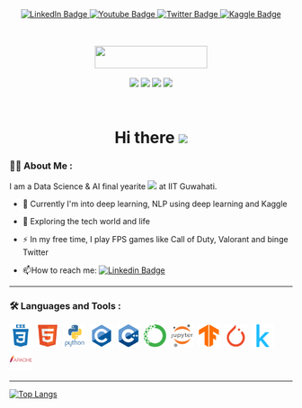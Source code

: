 <div id="badges" align = "center">
  <a href="https://www.linkedin.com/in/harsh-raj-13b100241/">
    <img src="https://img.shields.io/badge/LinkedIn-blue?style=for-the-badge&logo=linkedin&logoColor=white" alt="LinkedIn Badge"/>
  </a>
  <a href="https://www.youtube.com/@gggoooiii">
    <img src="https://img.shields.io/badge/YouTube-red?style=for-the-badge&logo=youtube&logoColor=white" alt="Youtube Badge"/>
  </a>
  <a href="https://x.com/rebel_2549">
    <img src="https://img.shields.io/badge/Twitter-blue?style=for-the-badge&logo=twitter&logoColor=white" alt="Twitter Badge"/>
  </a>
  <a href="https://www.kaggle.com/varunnagpalspyz">
    <img src="https://img.shields.io/badge/Kaggle-blue?style=for-the-badge&logo=kaggle&logoColor=white" alt="Kaggle Badge"/>
  </a>
</div>
<br><br>
<p align="center">
<img src = "https://road-to-kaggle-grandmaster.vercel.app/api/simple/varunnagpalspyz" width="200" height="40" />
</p>
<p align="center">
  <img src="https://road-to-kaggle-grandmaster.vercel.app/api/badges/varunnagpalspyz/competition/light" />
  <img src="https://road-to-kaggle-grandmaster.vercel.app/api/badges/varunnagpalspyz/dataset/light" />
  <img src="https://road-to-kaggle-grandmaster.vercel.app/api/badges/varunnagpalspyz/notebook/light" />
  <img src="https://road-to-kaggle-grandmaster.vercel.app/api/badges/varunnagpalspyz/discussion/light" />
</p>
<br>
<h1 align = "center">
  Hi there
  <img src="https://media.giphy.com/media/hvRJCLFzcasrR4ia7z/giphy.gif" width="30"/>
</h1>



### :man_technologist: About Me :
I am a Data Science & AI final yearite <img src = "https://media.giphy.com/media/WUlplcMpOCEmTGBtBW/giphy.gif" width = "30px" /> at IIT Guwahati.

- :telescope: Currently I'm into deep learning, NLP using deep learning and Kaggle

- :seedling: Exploring the tech world and life

- :zap: In my free time, I play FPS games like Call of Duty, Valorant and binge Twitter
 
- :mailbox:How to reach me:                                                                                                                                            [![Linkedin Badge](https://img.shields.io/badge/-Linkedin-blue?style=flat&logo=linkedin&logoColor=white)](https://www.linkedin.com/in/varun-nagpal-aa3a2121b/)
---

### :hammer_and_wrench: Languages and Tools :
<div>
  <img src="https://github.com/devicons/devicon/blob/master/icons/css3/css3-plain-wordmark.svg"  title="CSS3" alt="CSS" width="40" height="40"/>&nbsp;
  <img src="https://github.com/devicons/devicon/blob/master/icons/html5/html5-original.svg" title="HTML5" alt="HTML" width="40" height="40"/>&nbsp;
  <img src="https://github.com/devicons/devicon/blob/master/icons/python/python-original-wordmark.svg" title="Python" **alt="Python" width="40" height="40"/>&nbsp;
  <img src="https://github.com/devicons/devicon/blob/master/icons/c/c-original.svg" title="C" **alt="C" width="40" height="40"/>&nbsp;
  <img src="https://github.com/devicons/devicon/blob/master/icons/cplusplus/cplusplus-original.svg" title="C++" **alt="C++" width="40" height="40"/>&nbsp;
  <img src="https://github.com/devicons/devicon/blob/master/icons/anaconda/anaconda-original.svg"  title="Anaconda" alt="Anaconda" width="40" height="40"/>&nbsp;
  <img src="https://github.com/devicons/devicon/blob/master/icons/jupyter/jupyter-original-wordmark.svg" title="Jupyter" **alt="Jupyter" width="40" height="40"/>&nbsp;
  <img src="https://github.com/devicons/devicon/blob/master/icons/tensorflow/tensorflow-original.svg" title="Tensorflow" **alt="Tensorflow" width="40" height="40"/>&nbsp;
  <img src="https://github.com/devicons/devicon/blob/master/icons/pytorch/pytorch-original.svg" title="PyTorch" **alt="PyTorch" width="40" height="40"/>&nbsp;
  <img src="https://github.com/devicons/devicon/blob/master/icons/kaggle/kaggle-original.svg" title="Kaggle" **alt="Kaggle" width="40" height="40"/>&nbsp;
  <img src="https://github.com/devicons/devicon/blob/master/icons/apache/apache-original-wordmark.svg" title = "Apache" **alt="Apache" width="40" height="40"/>&nbsp;
</div>

---

[![Top Langs](https://github-readme-stats.vercel.app/api/top-langs/?username=SpyzzVVarun&layout=compact&theme=vision-friendly-dark)](https://github.com/anuraghazra/github-readme-stats)
